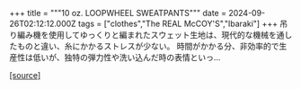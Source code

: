 +++
title = """10 oz. LOOPWHEEL SWEATPANTS"""
date = 2024-09-26T02:12:12.000Z
tags = ["clothes","The REAL McCOY'S","Ibaraki"]
+++
吊り編み機を使用してゆっくりと編まれたスウェット生地は、現代的な機械を通したものと違い、糸にかかるストレスが少ない。 時間がかかる分、非効率的で生産性は低いが、独特の弾力性や洗い込んだ時の表情といっ...

[[source]](https://the-realmccoys.ocnk.net/product/921)
